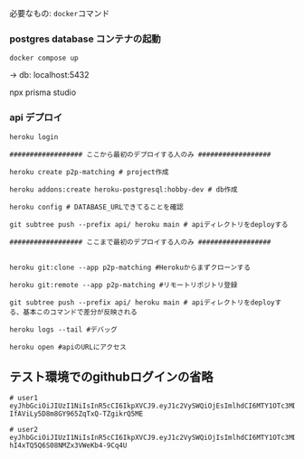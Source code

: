 必要なもの: `docker`コマンド

### postgres database コンテナの起動
```
docker compose up
```
-> db:     localhost:5432

npx prisma studio

### api デプロイ
```
heroku login

################## ここから最初のデプロイする人のみ ##################

heroku create p2p-matching # project作成

heroku addons:create heroku-postgresql:hobby-dev # db作成

heroku config # DATABASE_URLできてることを確認

git subtree push --prefix api/ heroku main # apiディレクトリをdeployする

################## ここまで最初のデプロイする人のみ ##################


heroku git:clone --app p2p-matching #Herokuからまずクローンする

heroku git:remote --app p2p-matching #リモートリポジトリ登録

git subtree push --prefix api/ heroku main # apiディレクトリをdeployする、基本このコマンドで差分が反映される

heroku logs --tail #デバッグ

heroku open #apiのURLにアクセス
```

## テスト環境でのgithubログインの省略
```
# user1 
eyJhbGciOiJIUzI1NiIsInR5cCI6IkpXVCJ9.eyJ1c2VySWQiOjEsImlhdCI6MTY1OTc3MDY1OX0.lpGGDVJ0y-IfAViLy5D8m8GY965ZqTxQ-TZgikrQ5ME

# user2
eyJhbGciOiJIUzI1NiIsInR5cCI6IkpXVCJ9.eyJ1c2VySWQiOjIsImlhdCI6MTY1OTc3MDY1OX0.tzLuKarW0wCOz-hI4xTQ5Q6S08NMZx3VWeKb4-9Cq4U
```